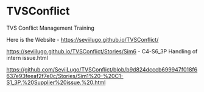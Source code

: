 # TVSConflict
TVS Conflict Management Training

Here is the Website - https://seviilugo.github.io/TVSConflict/

https://seviilugo.github.io/TVSConflict/Stories/Sim6 - C4-S6_3P Handling of intern issue.html

https://github.com/SeviiLugo/TVSConflict/blob/b9d824dcccb699947f018f6637e93feeaf2f7e0c/Stories/Sim1%20-%20C1-S1_3P.%20Supplier%20issue.%20.html

